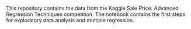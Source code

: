 This repository contains the data from the Kaggle Sale Price: Advanced Regression Techniques competition.
The notebook contains the first steps for exploratory data analysis and multiple regression.
